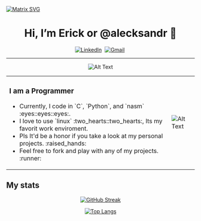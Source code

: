 [![Matrix SVG](https://raw.githubusercontent.com/rodrigograca31/rodrigograca31/master/matrix.svg)](https://www.youtube.com/watch?v=SDkAGkd4NLc) 
<h1 align="center"> Hi, I’m Erick or @alecksandr 👋</h1>



<p align="center">
<a href="https://www.linkedin.com/in/erick-alejandro-carrillo-lopez-988112219/"><img src="https://img.shields.io/badge/linkedin-%230077B5.svg?&style=for-the-badge&logo=linkedin&logoColor=white" alt="LinkedIn" /></a>&nbsp;
<a href="mailto:erick.carrillo4982@alumnos.udg.mx?subject=Hello, Erick"><img src="https://img.shields.io/badge/gmail-%23D14836.svg?&style=for-the-badge&logo=gmail&logoColor=white" alt="Gmail"/></a>&nbsp;
</p>

<hr />
<div align="center">
 
 ![Alt Text](https://media.giphy.com/media/iLhlW2bctT1f2/giphy.gif)
</div>

<table>
<tr>
 <td>
  <h3>I am a Programmer</h3>
  <ul>
   <li>Currently, I code in `C`, `Python`, and `nasm` :eyes::eyes::eyes:. </li>
   <li>I love to use `linux` :two_hearts::two_hearts:, Its my favorit work enviroment. </li>
   <li>Pls It'd be a honor if you take a look at my personal projects. :raised_hands: </li>
   <li>Feel free to fork and play with any of my projects. :runner: </li>
  </ul>
 </td>
 <td>
  
  ![Alt Text](https://media.giphy.com/media/bJ4TVNYNUympPgcpem/giphy.gif)
  
 </td>
 </tr>
</table>

## My stats
<div align="center">
 
[![GitHub Streak](https://streak-stats.demolab.com/?user=DenverCoder1&theme=dark)](https://git.io/streak-stats)

[![Top Langs](https://github-readme-stats.vercel.app/api/top-langs/?username=alecksandr26&layout=compact&bg_color=151515&title_color=ffffff)](https://github.com/anuraghazra/github-readme-stats)
</div>
<!---
      alecksandr26/alecksandr26 is a ✨ special ✨ repository because its `README.md` (this file) appears on your GitHub profile.
You can click the Preview link to take a look at your changes.
--->
